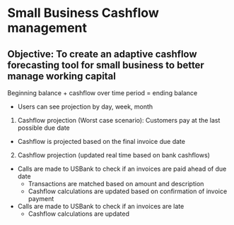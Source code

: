 # Small Business Cashflow management

## Objective: To create an adaptive cashflow forecasting tool for small business to better manage working capital

Beginning balance + cashflow over time period = ending balance
  - Users can see projection by day, week, month

1. Cashflow projection (Worst case scenario): Customers pay at the last possible due date

  - Cashflow is projected based on the final invoice due date

2. Cashflow projection (updated real time based on bank cashflows)

  - Calls are made to USBank to check if an invoices are paid ahead of due date
      - Transactions are matched based on amount and description 
      - Cashflow calculations are updated based on confirmation of invoice payment
  - Calls are made to USBank to check if an invoices are late
      - Cashflow calculations are updated
  




